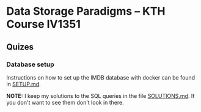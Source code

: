 # Data Storage Paradigms – KTH Course IV1351

## Quizes

### Database setup

Instructions on how to set up the IMDB database with docker can be found in [SETUP.md](quizzes/SETUP.md).

**NOTE:** I keep my solutions to the SQL queries in the file [SOLUTIONS.md](quizzes/SOLUTIONS.md). If you don't want to see them don't look in there.
